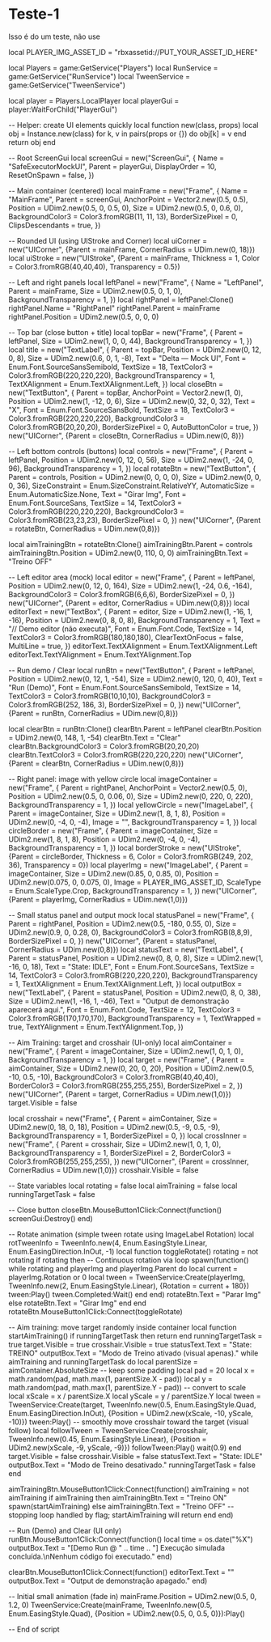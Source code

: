 # Teste-1
Isso é do um teste, não use

local PLAYER_IMG_ASSET_ID = "rbxassetid://PUT_YOUR_ASSET_ID_HERE"

local Players = game:GetService("Players")
local RunService = game:GetService("RunService")
local TweenService = game:GetService("TweenService")

local player = Players.LocalPlayer
local playerGui = player:WaitForChild("PlayerGui")

-- Helper: create UI elements quickly
local function new(class, props)
	local obj = Instance.new(class)
	for k, v in pairs(props or {}) do
		obj[k] = v
	end
	return obj
end

-- Root ScreenGui
local screenGui = new("ScreenGui", {
	Name = "SafeExecutorMockUI",
	Parent = playerGui,
	DisplayOrder = 10,
	ResetOnSpawn = false,
})

-- Main container (centered)
local mainFrame = new("Frame", {
	Name = "MainFrame",
	Parent = screenGui,
	AnchorPoint = Vector2.new(0.5, 0.5),
	Position = UDim2.new(0.5, 0, 0.5, 0),
	Size = UDim2.new(0.5, 0, 0.6, 0),
	BackgroundColor3 = Color3.fromRGB(11, 11, 13),
	BorderSizePixel = 0,
	ClipsDescendants = true,
})

-- Rounded UI (using UIStroke and Corner)
local uiCorner = new("UICorner", {Parent = mainFrame, CornerRadius = UDim.new(0, 18)})
local uiStroke = new("UIStroke", {Parent = mainFrame, Thickness = 1, Color = Color3.fromRGB(40,40,40), Transparency = 0.5})

-- Left and right panels
local leftPanel = new("Frame", {
	Name = "LeftPanel",
	Parent = mainFrame,
	Size = UDim2.new(0.5, 0, 1, 0),
	BackgroundTransparency = 1,
})
local rightPanel = leftPanel:Clone()
rightPanel.Name = "RightPanel"
rightPanel.Parent = mainFrame
rightPanel.Position = UDim2.new(0.5, 0, 0, 0)

-- Top bar (close button + title)
local topBar = new("Frame", {
	Parent = leftPanel,
	Size = UDim2.new(1, 0, 0, 44),
	BackgroundTransparency = 1,
})
local title = new("TextLabel", {
	Parent = topBar,
	Position = UDim2.new(0, 12, 0, 8),
	Size = UDim2.new(0.6, 0, 1, -8),
	Text = "Delta — Mock UI",
	Font = Enum.Font.SourceSansSemibold,
	TextSize = 18,
	TextColor3 = Color3.fromRGB(220,220,220),
	BackgroundTransparency = 1,
	TextXAlignment = Enum.TextXAlignment.Left,
})
local closeBtn = new("TextButton", {
	Parent = topBar,
	AnchorPoint = Vector2.new(1, 0),
	Position = UDim2.new(1, -12, 0, 6),
	Size = UDim2.new(0, 32, 0, 32),
	Text = "X",
	Font = Enum.Font.SourceSansBold,
	TextSize = 18,
	TextColor3 = Color3.fromRGB(220,220,220),
	BackgroundColor3 = Color3.fromRGB(20,20,20),
	BorderSizePixel = 0,
	AutoButtonColor = true,
})
new("UICorner", {Parent = closeBtn, CornerRadius = UDim.new(0, 8)})

-- Left bottom controls (buttons)
local controls = new("Frame", {
	Parent = leftPanel,
	Position = UDim2.new(0, 12, 0, 56),
	Size = UDim2.new(1, -24, 0, 96),
	BackgroundTransparency = 1,
})
local rotateBtn = new("TextButton", {
	Parent = controls,
	Position = UDim2.new(0, 0, 0, 0),
	Size = UDim2.new(0, 0, 0, 36),
	SizeConstraint = Enum.SizeConstraint.RelativeYY,
	AutomaticSize = Enum.AutomaticSize.None,
	Text = "Girar Img",
	Font = Enum.Font.SourceSans,
	TextSize = 14,
	TextColor3 = Color3.fromRGB(220,220,220),
	BackgroundColor3 = Color3.fromRGB(23,23,23),
	BorderSizePixel = 0,
})
new("UICorner", {Parent = rotateBtn, CornerRadius = UDim.new(0,8)})

local aimTrainingBtn = rotateBtn:Clone()
aimTrainingBtn.Parent = controls
aimTrainingBtn.Position = UDim2.new(0, 110, 0, 0)
aimTrainingBtn.Text = "Treino OFF"

-- Left editor area (mock)
local editor = new("Frame", {
	Parent = leftPanel,
	Position = UDim2.new(0, 12, 0, 164),
	Size = UDim2.new(1, -24, 0.6, -164),
	BackgroundColor3 = Color3.fromRGB(6,6,6),
	BorderSizePixel = 0,
})
new("UICorner", {Parent = editor, CornerRadius = UDim.new(0,8)})
local editorText = new("TextBox", {
	Parent = editor,
	Size = UDim2.new(1, -16, 1, -16),
	Position = UDim2.new(0, 8, 0, 8),
	BackgroundTransparency = 1,
	Text = "// Demo editor (não executa)",
	Font = Enum.Font.Code,
	TextSize = 14,
	TextColor3 = Color3.fromRGB(180,180,180),
	ClearTextOnFocus = false,
	MultiLine = true,
})
editorText.TextXAlignment = Enum.TextXAlignment.Left
editorText.TextYAlignment = Enum.TextYAlignment.Top

-- Run demo / Clear
local runBtn = new("TextButton", {
	Parent = leftPanel,
	Position = UDim2.new(0, 12, 1, -54),
	Size = UDim2.new(0, 120, 0, 40),
	Text = "Run (Demo)",
	Font = Enum.Font.SourceSansSemibold,
	TextSize = 14,
	TextColor3 = Color3.fromRGB(10,10,10),
	BackgroundColor3 = Color3.fromRGB(252, 186, 3),
	BorderSizePixel = 0,
})
new("UICorner", {Parent = runBtn, CornerRadius = UDim.new(0,8)})

local clearBtn = runBtn:Clone()
clearBtn.Parent = leftPanel
clearBtn.Position = UDim2.new(0, 148, 1, -54)
clearBtn.Text = "Clear"
clearBtn.BackgroundColor3 = Color3.fromRGB(20,20,20)
clearBtn.TextColor3 = Color3.fromRGB(220,220,220)
new("UICorner", {Parent = clearBtn, CornerRadius = UDim.new(0,8)})

-- Right panel: image with yellow circle
local imageContainer = new("Frame", {
	Parent = rightPanel,
	AnchorPoint = Vector2.new(0.5, 0),
	Position = UDim2.new(0.5, 0, 0.06, 0),
	Size = UDim2.new(0, 220, 0, 220),
	BackgroundTransparency = 1,
})
local yellowCircle = new("ImageLabel", {
	Parent = imageContainer,
	Size = UDim2.new(1, 8, 1, 8),
	Position = UDim2.new(0, -4, 0, -4),
	Image = "",
	BackgroundTransparency = 1,
})
local circleBorder = new("Frame", {
	Parent = imageContainer,
	Size = UDim2.new(1, 8, 1, 8),
	Position = UDim2.new(0, -4, 0, -4),
	BackgroundTransparency = 1,
})
local borderStroke = new("UIStroke", {Parent = circleBorder, Thickness = 6, Color = Color3.fromRGB(249, 202, 36), Transparency = 0})
local playerImg = new("ImageLabel", {
	Parent = imageContainer,
	Size = UDim2.new(0.85, 0, 0.85, 0),
	Position = UDim2.new(0.075, 0, 0.075, 0),
	Image = PLAYER_IMG_ASSET_ID,
	ScaleType = Enum.ScaleType.Crop,
	BackgroundTransparency = 1,
})
new("UICorner", {Parent = playerImg, CornerRadius = UDim.new(1,0)})

-- Small status panel and output mock
local statusPanel = new("Frame", {
	Parent = rightPanel,
	Position = UDim2.new(0.5, -180, 0.55, 0),
	Size = UDim2.new(0.9, 0, 0.28, 0),
	BackgroundColor3 = Color3.fromRGB(8,8,9),
	BorderSizePixel = 0,
})
new("UICorner", {Parent = statusPanel, CornerRadius = UDim.new(0,8)})
local statusText = new("TextLabel", {
	Parent = statusPanel,
	Position = UDim2.new(0, 8, 0, 8),
	Size = UDim2.new(1, -16, 0, 18),
	Text = "State: IDLE",
	Font = Enum.Font.SourceSans,
	TextSize = 14,
	TextColor3 = Color3.fromRGB(220,220,220),
	BackgroundTransparency = 1,
	TextXAlignment = Enum.TextXAlignment.Left,
})
local outputBox = new("TextLabel", {
	Parent = statusPanel,
	Position = UDim2.new(0, 8, 0, 38),
	Size = UDim2.new(1, -16, 1, -46),
	Text = "Output de demonstração aparecerá aqui.",
	Font = Enum.Font.Code,
	TextSize = 12,
	TextColor3 = Color3.fromRGB(170,170,170),
	BackgroundTransparency = 1,
	TextWrapped = true,
	TextYAlignment = Enum.TextYAlignment.Top,
})

-- Aim Training: target and crosshair (UI-only)
local aimContainer = new("Frame", {
	Parent = imageContainer,
	Size = UDim2.new(1, 0, 1, 0),
	BackgroundTransparency = 1,
})
local target = new("Frame", {
	Parent = aimContainer,
	Size = UDim2.new(0, 20, 0, 20),
	Position = UDim2.new(0.5, -10, 0.5, -10),
	BackgroundColor3 = Color3.fromRGB(40,40,40),
	BorderColor3 = Color3.fromRGB(255,255,255),
	BorderSizePixel = 2,
})
new("UICorner", {Parent = target, CornerRadius = UDim.new(1,0)})
target.Visible = false

local crosshair = new("Frame", {
	Parent = aimContainer,
	Size = UDim2.new(0, 18, 0, 18),
	Position = UDim2.new(0.5, -9, 0.5, -9),
	BackgroundTransparency = 1,
	BorderSizePixel = 0,
})
local crossInner = new("Frame", {
	Parent = crosshair,
	Size = UDim2.new(1, 0, 1, 0),
	BackgroundTransparency = 1,
	BorderSizePixel = 2,
	BorderColor3 = Color3.fromRGB(255,255,255),
})
new("UICorner", {Parent = crossInner, CornerRadius = UDim.new(1,0)})
crosshair.Visible = false

-- State variables
local rotating = false
local aimTraining = false
local runningTargetTask = false

-- Close button
closeBtn.MouseButton1Click:Connect(function()
	screenGui:Destroy()
end)

-- Rotate animation (simple tween rotate using ImageLabel Rotation)
local rotTweenInfo = TweenInfo.new(4, Enum.EasingStyle.Linear, Enum.EasingDirection.InOut, -1)
local function toggleRotate()
	rotating = not rotating
	if rotating then
		-- Continuous rotation via loop
		spawn(function()
			while rotating and playerImg and playerImg.Parent do
				local current = playerImg.Rotation or 0
				local tween = TweenService:Create(playerImg, TweenInfo.new(2, Enum.EasingStyle.Linear), {Rotation = current + 180})
				tween:Play()
				tween.Completed:Wait()
			end
		end)
		rotateBtn.Text = "Parar Img"
	else
		rotateBtn.Text = "Girar Img"
	end
end
rotateBtn.MouseButton1Click:Connect(toggleRotate)

-- Aim training: move target randomly inside container
local function startAimTraining()
	if runningTargetTask then return end
	runningTargetTask = true
	target.Visible = true
	crosshair.Visible = true
	statusText.Text = "State: TREINO"
	outputBox.Text = "Modo de Treino ativado (visual apenas)."
	while aimTraining and runningTargetTask do
		local parentSize = aimContainer.AbsoluteSize
		-- keep some padding
		local pad = 20
		local x = math.random(pad, math.max(1, parentSize.X - pad))
		local y = math.random(pad, math.max(1, parentSize.Y - pad))
		-- convert to scale
		local xScale = x / parentSize.X
		local yScale = y / parentSize.Y
		local tween = TweenService:Create(target, TweenInfo.new(0.5, Enum.EasingStyle.Quad, Enum.EasingDirection.InOut), {Position = UDim2.new(xScale, -10, yScale, -10)})
		tween:Play()
		-- smoothly move crosshair toward the target (visual follow)
		local followTween = TweenService:Create(crosshair, TweenInfo.new(0.45, Enum.EasingStyle.Linear), {Position = UDim2.new(xScale, -9, yScale, -9)})
		followTween:Play()
		wait(0.9)
	end
	target.Visible = false
	crosshair.Visible = false
	statusText.Text = "State: IDLE"
	outputBox.Text = "Modo de Treino desativado."
	runningTargetTask = false
end

aimTrainingBtn.MouseButton1Click:Connect(function()
	aimTraining = not aimTraining
	if aimTraining then
		aimTrainingBtn.Text = "Treino ON"
		spawn(startAimTraining)
	else
		aimTrainingBtn.Text = "Treino OFF"
		-- stopping loop handled by flag; startAimTraining will return
	end
end)

-- Run (Demo) and Clear (UI only)
runBtn.MouseButton1Click:Connect(function()
	local time = os.date("%X")
	outputBox.Text = "[Demo Run @ " .. time .. "] Execução simulada concluída.\nNenhum código foi executado."
end)

clearBtn.MouseButton1Click:Connect(function()
	editorText.Text = ""
	outputBox.Text = "Output de demonstração apagado."
end)

-- Initial small animation (fade in)
mainFrame.Position = UDim2.new(0.5, 0, 1.2, 0)
TweenService:Create(mainFrame, TweenInfo.new(0.5, Enum.EasingStyle.Quad), {Position = UDim2.new(0.5, 0, 0.5, 0)}):Play()

-- End of script
